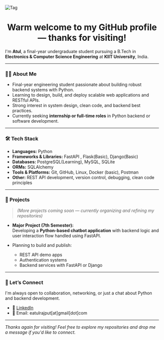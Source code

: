![Tag](https://github.com/user-attachments/assets/6710639a-03df-4698-bd0c-10189324679c)
<h1 align="center">Warm welcome to my GitHub profile — thanks for visiting!</h1>

I'm **Atul**, a final-year undergraduate student pursuing a B.Tech in **Electronics & Computer Science Engineering** at **KIIT University**, India.

---

### 👨‍💻 About Me

- Final-year engineering student passionate about building robust backend systems with Python.
- Learning to design, build, and deploy scalable web applications and RESTful APIs.
- Strong interest in system design, clean code, and backend best practices.
- Currently seeking **internship or full-time roles** in Python backend or software development.

---

### 🛠️ Tech Stack

- **Languages:** Python
- **Frameworks & Libraries:** FastAPI , Flask(Basic), Django(Basic)
- **Databases:** PostgreSQL(Learning), MySQL, SQLite
- **ORMs:** SQLAlchemy
- **Tools & Platforms:** Git, GitHub, Linux, Docker (basic), Postman
- **Other:** REST API development, version control, debugging, clean code principles

---

### 📂 Projects

> _(More projects coming soon — currently organizing and refining my repositories)_

- **Major Project (7th Semester):**  
  Developing a **Python-based chatbot application** with backend logic and user interaction flow handled using FastAPI.

- Planning to build and publish:
  - REST API demo apps
  - Authentication systems
  - Backend services with FastAPI or Django

---

### 🤝 Let’s Connect

I'm always open to collaboration, networking, or just a chat about Python and backend development.

- 🔗 [LinkedIn](https://linkedin.com/in/eatulrajput)
- 📧 Email: eatulrajput[at]gmail[dot]com

---

_Thanks again for visiting! Feel free to explore my repositories and drop me a message if you'd like to connect._
